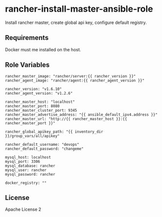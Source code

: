 # rancher-install-master-ansible-role

Install rancher master, create global api key, configure default registry.


Requirements
------------
Docker must me installed on the host.

Role Variables
--------------

```
rancher_master_image: "rancher/server:{{ rancher_version }}"
rancher_agent_image: "rancher/agent:{{ rancher_agent_version }}"

rancher_version: "v1.6.10"
rancher_agent_version: "v1.2.6"

rancher_master_host: "localhost"
rancher_master_port: 8080
rancher_master_cluster_port: 9345
rancher_master_advertise_address: "{{ ansible_default_ipv4.address }}"
rancher_master_url: "http://{{ rancher_master_host }}:{{ rancher_master_port }}"

rancher_global_apikey_path: "{{ inventory_dir }}/group_vars/all/apikey"

rancher_default_username: "devops"
rancher_default_password: "changeme"

mysql_host: localhost
mysql_port: 3306
mysql_database: rancher
mysql_user: rancher
mysql_password: rancher

docker_registry: ""
```
License
-------

Apache License 2
